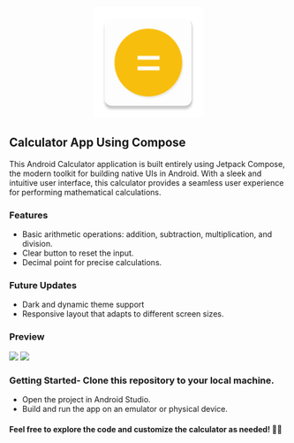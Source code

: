 <div align="center">
<img width="200" src="app/src/main/res/mipmap-xxxhdpi/ic_launcher.webp" alt="Calculator">
</div>

## Calculator App Using Compose
This Android Calculator application is built entirely using Jetpack Compose, the modern toolkit for building native UIs in Android. With a sleek and intuitive user interface, this calculator provides a seamless user experience for performing mathematical calculations.
### Features 
- Basic arithmetic operations: addition, subtraction, multiplication, and division.
- Clear button to reset the input.
- Decimal point for precise calculations.
### Future Updates 
- Dark and dynamic theme support
- Responsive layout that adapts to different screen sizes.
### Preview
<img src="https://github.com/junaidahmed57/simple-calculator-with-compose/assets/32070197/c0129f7e-0dee-4387-9c5e-cd9d5a4140f8" width="17%" >
<img src="https://github.com/junaidahmed57/simple-calculator-with-compose/assets/32070197/ba48158f-68fa-4db5-b196-a190e0e93376" width="17%" >

### Getting Started- Clone this repository to your local machine.
- Open the project in Android Studio.
- Build and run the app on an emulator or physical device.
#### Feel free to explore the code and customize the calculator as needed! 📱🧮
